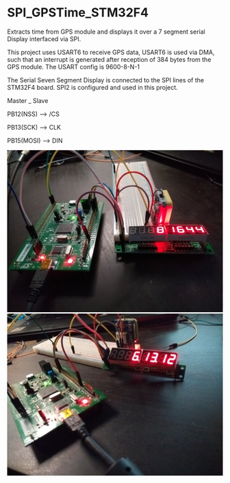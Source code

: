 
# SPI_GPSTime_STM32F4
Extracts time from GPS module and displays it over a 7 segment serial Display 
interfaced via SPI.

This project uses USART6 to receive GPS data, USART6 is used via DMA, 
such that an interrupt is generated after reception of 384 bytes from the GPS module.
The USART config is 9600-8-N-1

The Serial Seven Segment Display is connected to the SPI lines of the STM32F4 board.
SPI2 is configured and used in this project. 

Master      _  Slave

PB12(NSS)  -->  /CS

PB13(SCK)  -->  CLK

PB15(MOSI) -->  DIN


![GPS Module Time display](./Images/SetUp.jpg)
![Digital Clock - GPS](./Images/Setup_DecPoint.jpg)

